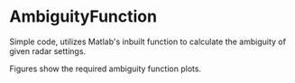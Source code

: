 # AmbiguityFunction
Simple code, utilizes Matlab's inbuilt function to calculate the ambiguity of given radar settings.

Figures show the required ambiguity function plots.
